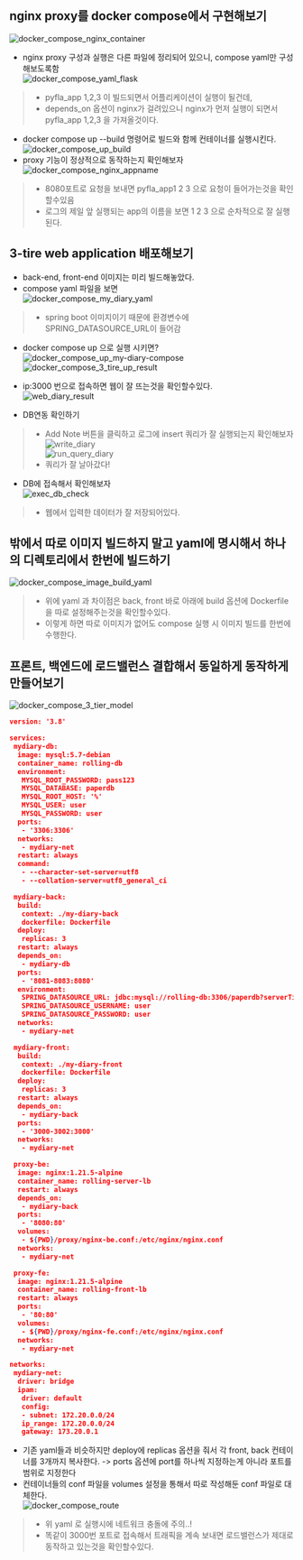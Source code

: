 ## nginx proxy를 docker compose에서 구현해보기  
![docker_compose_nginx_container](../docker_compose/img/docker_compose_nginx_container.png)    
- nginx proxy 구성과 실행은 다른 파일에 정리되어 있으니, compose yaml만 구성해보도록함  
![docker_compose_yaml_flask](../docker_compose/img/docker_compose_flask_yaml.png)    
> - pyfla_app 1,2,3 이 빌드되면서 어플리케이션이 실행이 될건데,  
> - depends_on 옵션이 nginx가 걸려있으니 nginx가 먼저 실행이 되면서 pyfla_app 1,2,3 을 가져올것이다.  
- docker compose up --build 명령어로 빌드와 함께 컨테이너를 실행시킨다.  
![docker_compose_up_build](../docker_compose/img/docker_compose_up_build.png)      
- proxy 기능이 정상적으로 동작하는지 확인해보자  
![docker_compose_nginx_appname](../docker_compose/img/docker_compose_nginx_appname.png)    
> - 8080포트로 요청을 보내면 pyfla_app1 2 3 으로 요청이 들어가는것을 확인할수있음
> - 로그의 제일 앞 실행되는 app의 이름을 보면 1 2 3 으로 순차적으로 잘 실행된다.

## 3-tire web application 배포해보기
- back-end, front-end 이미지는 미리 빌드해놓았다.   
- compose yaml 파일을 보면  
![docker_compose_my_diary_yaml](../docker_compose/img/docker_compose_my_diary_yaml.png)    
> - spring boot 이미지이기 때문에 환경변수에 SPRING_DATASOURCE_URL이 들어감  
- docker compose up 으로 실행 시키면?  
![docker_compose_up_my-diary-compose](../docker_compose/img/docker_compose_up_my-diary-compose.png)  
![docker_compose_3_tire_up_result](../docker_compose/img/docker_compose_3_tire_up_result.png)  
- ip:3000 번으로 접속하면 웹이 잘 뜨는것을 확인할수있다.  
![web_diary_result](../docker_compose/img/web_diary_result.png)  

- DB연동 확인하기  
> - Add Note 버튼을 클릭하고 로그에 insert 쿼리가 잘 실행되는지 확인해보자  
![write_diary](../docker_compose/img/write_diary.png)    
![run_query_diary](../docker_compose/img/run_query_diary.png)    
> - 쿼리가 잘 날아갔다!  
- DB에 접속해서 확인해보자  
![exec_db_check](../docker_compose/img/exec_db_check.png)  
> - 웹에서 입력한 데이터가 잘 저장되어있다. 

## 밖에서 따로 이미지 빌드하지 말고 yaml에 명시해서 하나의 디렉토리에서 한번에 빌드하기
![docker_compose_image_build_yaml](../docker_compose/img/docker_compose_image_build_yaml.png)    
> - 위에 yaml 과 차이점은 back, front 바로 아래에 build 옵션에 Dockerfile을 따로 설정해주는것을 확인할수있다.
> - 이렇게 하면 따로 이미지가 없어도 compose 실행 시 이미지 빌드를 한번에 수행한다.

## 프론트, 백엔드에 로드밸런스 결합해서 동일하게 동작하게 만들어보기
![docker_compose_3_tier_model](../docker_compose/img/docker_compose_3_tier_model.png)    
```json
version: '3.8'

services:
 mydiary-db:
  image: mysql:5.7-debian
  container_name: rolling-db
  environment:
   MYSQL_ROOT_PASSWORD: pass123
   MYSQL_DATABASE: paperdb
   MYSQL_ROOT_HOST: '%'
   MYSQL_USER: user
   MYSQL_PASSWORD: user
  ports:
   - '3306:3306'
  networks:
   - mydiary-net
  restart: always
  command:
   - --character-set-server=utf8
   - --collation-server=utf8_general_ci

 mydiary-back:
  build:
   context: ./my-diary-back
   dockerfile: Dockerfile
  deploy:
   replicas: 3
  restart: always
  depends_on:
   - mydiary-db
  ports:
   - '8081-8083:8080'
  environment:
   SPRING_DATASOURCE_URL: jdbc:mysql://rolling-db:3306/paperdb?serverTimezone=Asia/Seoul
   SPRING_DATASOURCE_USERNAME: user
   SPRING_DATASOURCE_PASSWORD: user
  networks:
   - mydiary-net

 mydiary-front:
  build:
   context: ./my-diary-front
   dockerfile: Dockerfile
  deploy:
   replicas: 3
  restart: always
  depends_on:
   - mydiary-back
  ports:
   - '3000-3002:3000'
  networks:
   - mydiary-net

 proxy-be:
  image: nginx:1.21.5-alpine
  container_name: rolling-server-lb
  restart: always
  depends_on:
   - mydiary-back
  ports:
   - '8080:80'
  volumes:
   - ${PWD}/proxy/nginx-be.conf:/etc/nginx/nginx.conf
  networks:
   - mydiary-net

 proxy-fe:
  image: nginx:1.21.5-alpine
  container_name: rolling-front-lb
  restart: always
  ports:
   - '80:80'
  volumes:
   - ${PWD}/proxy/nginx-fe.conf:/etc/nginx/nginx.conf
  networks:
   - mydiary-net

networks:
 mydiary-net:
  driver: bridge
  ipam:
   driver: default
   config:
   - subnet: 172.20.0.0/24
   ip_range: 172.20.0.0/24
   gateway: 173.20.0.1
```  
- 기존 yaml들과 비슷하지만 deploy에 replicas 옵션을 줘서 각 front, back 컨테이너를 3개까지 복사한다. -> ports 옵션에 port를 하나씩 지정하는게 아니라 포트를 범위로 지정한다  
- 컨테이너들의 conf 파일을 volumes 설정을 통해서 따로 작성해둔 conf 파일로 대체한다.  
![docker_compose_route](../docker_compose/img/docker_compose_route.png)  
> - 위 yaml 로 실행시에 네트워크 충돌에 주의..!
> - 똑같이 3000번 포트로 접속해서 트래픽을 계속 보내면 로드밸런스가 제대로 동작하고 있는것을 확인할수있다.